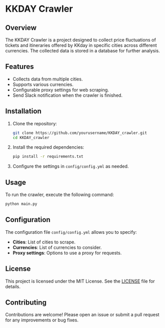 # KKDAY Crawler

## Overview
The KKDAY Crawler is a project designed to collect price fluctuations of tickets and itineraries offered by KKday in specific cities across different currencies. The collected data is stored in a database for further analysis.

## Features
- Collects data from multiple cities.
- Supports various currencies.
- Configurable proxy settings for web scraping.
- Send Slack notification when the crawler is finished.

## Installation

1. Clone the repository:
   ```bash
   git clone https://github.com/yourusername/KKDAY_crawler.git
   cd KKDAY_crawler
   ```

2. Install the required dependencies:
   ```bash
   pip install -r requirements.txt
   ```

3. Configure the settings in `config/config.yml` as needed.

## Usage
To run the crawler, execute the following command:
```bash
python main.py
```

## Configuration
The configuration file `config/config.yml` allows you to specify:
- **Cities**: List of cities to scrape.
- **Currencies**: List of currencies to consider.
- **Proxy settings**: Options to use a proxy for requests.

## License
This project is licensed under the MIT License. See the [LICENSE](LICENSE) file for details.

## Contributing
Contributions are welcome! Please open an issue or submit a pull request for any improvements or bug fixes.